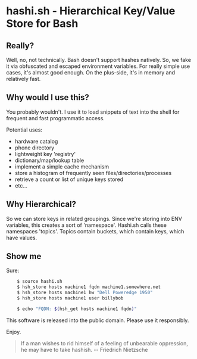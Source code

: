  hashi.sh - Hierarchical Key/Value Store for Bash
===================================

## Really?

Well, no, not technically. Bash doesn't support hashes natively. So, we fake it via
obfuscated and escaped environment variables. For really simple use cases, it's almost
good enough. On the plus-side, it's in memory and relatively fast.

## Why would I use this?

You probably wouldn't. I use it to load snippets of text into the shell for frequent and
fast programmatic access. 

Potential uses: 

* hardware catalog
* phone directory
* lightweight key 'registry'
* dictionary/map/lookup table
* implement a simple cache mechanism
* store a histogram of frequently seen files/directories/processes
* retrieve a count or list of unique keys stored
* etc...

## Why Hierarchical?

So we can store keys in related groupings.  Since we're storing into ENV variables, this creates
a sort of 'namespace'.  Hashi.sh calls these namespaces 'topics'.  Topics contain buckets, which 
contain keys, which have values.

## Show me

Sure:

```bash
    $ source hashi.sh
    $ hsh_store hosts machine1 fqdn machine1.somewhere.net
    $ hsh_store hosts machine1 hw "Dell Poweredge 1950"
    $ hsh_store hosts machine1 user billybob

    $ echo "FQDN: $(hsh_get hosts machine1 fqdn)"
```
This software is released into the public domain.  Please use it responsibly.

Enjoy.

> If a man wishes to rid himself of a feeling of unbearable oppression, he may have to take hashish. -- Friedrich Nietzsche
